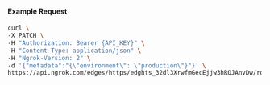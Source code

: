 <!-- Code generated for API Clients. DO NOT EDIT. -->

#### Example Request

```bash
curl \
-X PATCH \
-H "Authorization: Bearer {API_KEY}" \
-H "Content-Type: application/json" \
-H "Ngrok-Version: 2" \
-d '{"metadata":"{\"environment\": \"production\"}"}' \
https://api.ngrok.com/edges/https/edghts_32dl3XrwfmGecEjjw3hRQJAnvDw/routes/edghtsrt_32dl3Wpt2teIZxGXNqdoI5E6DTf
```
